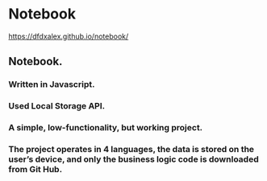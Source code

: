 # Notebook

https://dfdxalex.github.io/notebook/

## Notebook. 
### Written in Javascript. 
### Used Local Storage API. 
### A simple, low-functionality, but working project. 
### The project operates in 4 languages, the data is stored on the user’s device, and only the business logic code is downloaded from Git Hub.
